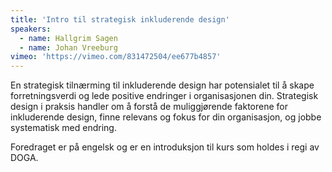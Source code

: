 ```yaml
---
title: 'Intro til strategisk inkluderende design'
speakers:
  - name: Hallgrim Sagen
  - name: Johan Vreeburg
vimeo: 'https://vimeo.com/831472504/ee677b4857'
---
```


En strategisk tilnærming til inkluderende design har potensialet til å skape forretningsverdi og lede positive endringer i organisasjonen din. Strategisk design i praksis handler om å forstå de muliggjørende faktorene for inkluderende design, finne relevans og fokus for din organisasjon, og jobbe systematisk med endring.

Foredraget er på engelsk og er en introduksjon til kurs som holdes i regi av DOGA.